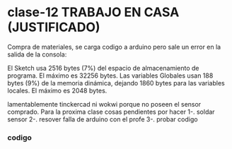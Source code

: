 # clase-12 TRABAJO EN CASA (JUSTIFICADO)

Compra de materiales, se carga codigo a arduino pero sale un error en la salida de la consola:

El Sketch usa 2516 bytes (7%) del espacio de almacenamiento de programa. El máximo es 32256 bytes.
Las variables Globales usan 188 bytes (9%) de la memoria dinámica, dejando 1860 bytes para las variables locales. El máximo es 2048 bytes.

lamentablemente tinckercad ni wokwi porque no poseen el sensor comprado.
Para la proxima clase cosas pendientes por hacer
1-. soldar sensor
2-. resover falla de arduino con el profe
3-. probar codigo 

### codigo


